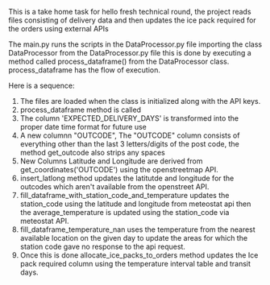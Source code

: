This is a take home task for hello fresh technical round, the project reads files consisting of delivery data and then updates the ice pack required for the orders using external APIs

The main.py runs the scripts in the DataProcessor.py file importing the class DataProcessor from the DataProcessor.py file this is done by executing a method called process_dataframe() from the DataProcessor class.
process_dataframe has the flow of execution.

Here is a sequence:
1. The files are loaded when the class is initialized along with the API keys.
2. process_dataframe method is called
3. The column 'EXPECTED_DELIVERY_DAYS' is transformed into the proper date time format for future use
4. A new columnn "OUTCODE", The "OUTCODE" column consists of everything other than the last 3 letters/digits of the post code, the method get_outcode also strips any spaces
5. New Columns Latitude and Longitude are derived from get_coordinates('OUTCODE') using the openstreetmap API.
6. insert_latlong method updates the latitutde and longitude for the outcodes which aren't available from the openstreet API.
7. fill_dataframe_with_station_code_and_temperature updates the station_code using the latitude and longitude from meteostat api then the average_temperature is updated using the station_code via meteostat API.
9. fill_dataframe_temperature_nan uses the temperature from the nearest available location on the given day to update the areas for which the station code gave no response to the api request.
10. Once this is done allocate_ice_packs_to_orders method updates the Ice pack required column using the temperature interval table and transit days.
